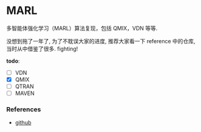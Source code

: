 # MARL

多智能体强化学习（MARL）算法复现，包括 QMIX，VDN 等等.

没想到拖了一年了, 为了不耽误大家的进度, 推荐大家看一下 reference 中的仓库, 当时从中借鉴了很多. fighting!

**todo**:

- [ ] VDN
- [x] QMIX
- [ ] QTRAN
- [ ] MAVEN

### References

- [github](https://github.com/starry-sky6688/StarCraft)
